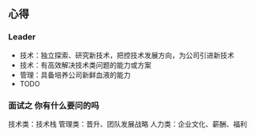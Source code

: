 ## 心得

### Leader

- 技术：独立探索、研究新技术，把控技术发展方向，为公司引进新技术
- 技术：有高效解决技术类问题的能力或方案
- 管理：具备培养公司新鲜血液的能力
- TODO

### 面试之 你有什么要问的吗

技术类：技术栈
管理类：晋升、团队发展战略
人力类：企业文化、薪酬、福利